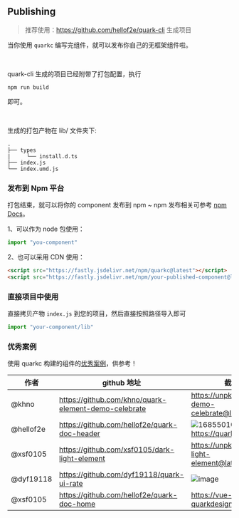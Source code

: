 ## Publishing

> 推荐使用：https://github.com/hellof2e/quark-cli 生成项目

当你使用 `quarkc` 编写完组件，就可以发布你自己的无框架组件啦。

<br/>

quark-cli 生成的项目已经附带了打包配置，执行

```shell
npm run build
```
即可。

<br />

生成的打包产物在 lib/ 文件夹下:

```tree
.
├── types
|     └── install.d.ts
├── index.js
└── index.umd.js
```

### 发布到 Npm 平台

打包结束，就可以将你的 component 发布到 npm ~ npm 发布相关可参考 [npm Docs](https://docs.npmjs.com/packages-and-modules/contributing-packages-to-the-registry)。


1、可以作为 node 包使用：

```js
import "you-component"
```

2、也可以采用 CDN 使用：

```html
<script src="https://fastly.jsdelivr.net/npm/quarkc@latest"></script>
<script src="https://fastly.jsdelivr.net/npm/your-published-component@latest"></script>
```

### 直接项目中使用

直接拷贝产物 `index.js` 到您的项目，然后直接按照路径导入即可

```js
import "your-component/lib"
```

### 优秀案例

使用 quarkc 构建的组件的[优秀案例](https://github.com/hellof2e/quark#%E4%BC%98%E7%A7%80%E6%A1%88%E4%BE%8B)，供参考！

|  作者   | github 地址  | 截图 / 链接
|  ----  | ----  | ----- |
| @khno  | https://github.com/khno/quark-element-demo-celebrate |  https://unpkg.com/quarkc-demo-celebrate@latest/demo.html |
| @hellof2e  | https://github.com/hellof2e/quark-doc-header | ![1685501041275](https://github.com/hellof2e/quark/assets/14307551/24dd5626-e6a9-452c-9c95-c2cdb8891573) https://quark.hellobike.com/#/ |
| @xsf0105  | https://github.com/xsf0105/dark-light-element |  https://unpkg.com/dark-light-element@latest/demo.html |
| @dyf19118  | https://github.com/dyf19118/quark-ui-rate |  ![image](https://github.com/hellof2e/quark-cli/assets/14307551/e11e6c49-4c18-4bca-adc3-01a7198ab2e2) |
| @xsf0105  | https://github.com/hellof2e/quark-doc-home |  https://vue-quarkdesign.hellobike.com  |
